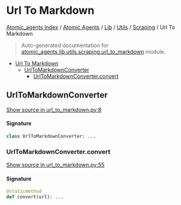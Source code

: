 # Url To Markdown

[Atomic_agents Index](../../../../README.md#atomic_agents-index) / [Atomic Agents](../../../index.md#atomic-agents) / [Lib](../../index.md#lib) / [Utils](../index.md#utils) / [Scraping](./index.md#scraping) / Url To Markdown

> Auto-generated documentation for [atomic_agents.lib.utils.scraping.url_to_markdown](../../../../../atomic_agents/lib/utils/scraping/url_to_markdown.py) module.

- [Url To Markdown](#url-to-markdown)
  - [UrlToMarkdownConverter](#urltomarkdownconverter)
    - [UrlToMarkdownConverter.convert](#urltomarkdownconverterconvert)

## UrlToMarkdownConverter

[Show source in url_to_markdown.py:8](../../../../../atomic_agents/lib/utils/scraping/url_to_markdown.py#L8)

#### Signature

```python
class UrlToMarkdownConverter: ...
```

### UrlToMarkdownConverter.convert

[Show source in url_to_markdown.py:55](../../../../../atomic_agents/lib/utils/scraping/url_to_markdown.py#L55)

#### Signature

```python
@staticmethod
def convert(url): ...
```